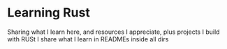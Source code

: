 # Learning Rust
Sharing what I learn here, and resources I appreciate, plus projects I build with RUSt
I share what I learn in READMEs inside all dirs
